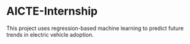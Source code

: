 # AICTE-Internship
This project uses regression-based machine learning to predict future trends in electric vehicle adoption. 
